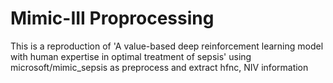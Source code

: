 # Mimic-III Proprocessing
This is a reproduction of 'A value-based deep reinforcement learning model with human expertise in optimal treatment of sepsis' using microsoft/mimic_sepsis as preprocess 
and extract hfnc, NIV information 
